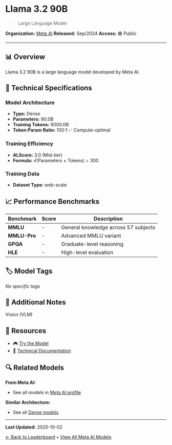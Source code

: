 # Llama 3.2 90B

> Large Language Model

**Organization:** [Meta AI](../../labs/meta-ai.md)
**Released:** Sep/2024
**Access:** 🟢 Public

---

## 📊 Overview

Llama 3.2 90B is a large language model developed by Meta AI.

## 🔧 Technical Specifications

### Model Architecture
- **Type:** Dense
- **Parameters:** 90.0B
- **Training Tokens:** 9000.0B
- **Token:Param Ratio:** 100:1 ✅ Compute-optimal

### Training Efficiency
- **ALScore:** 3.0 (Mid-tier)
- **Formula:** √(Parameters × Tokens) ÷ 300

### Training Data
- **Dataset Type:** web-scale

## 📈 Performance Benchmarks

| Benchmark | Score | Description |
|-----------|-------|-------------|
| **MMLU** | - | General knowledge across 57 subjects |
| **MMLU-Pro** | - | Advanced MMLU variant |
| **GPQA** | - | Graduate-level reasoning |
| **HLE** | - | High-level evaluation |

## 🏷️ Model Tags

_No specific tags_

## 📝 Additional Notes

Vision (VLM)

## 🔗 Resources

- 🎮 [Try the Model](https://www.llama.com/)
- 📄 [Technical Documentation](https://www.llama.com/)

## 🔍 Related Models

**From Meta AI:**
- See all models in [Meta AI profile](../../labs/meta-ai.md)

**Similar Architecture:**
- See all [Dense models](../../architectures/dense.md)

---

**Last Updated:** 2025-10-02

[← Back to Leaderboard](../../README.md) • [View All Meta AI Models](../../labs/meta-ai.md)
